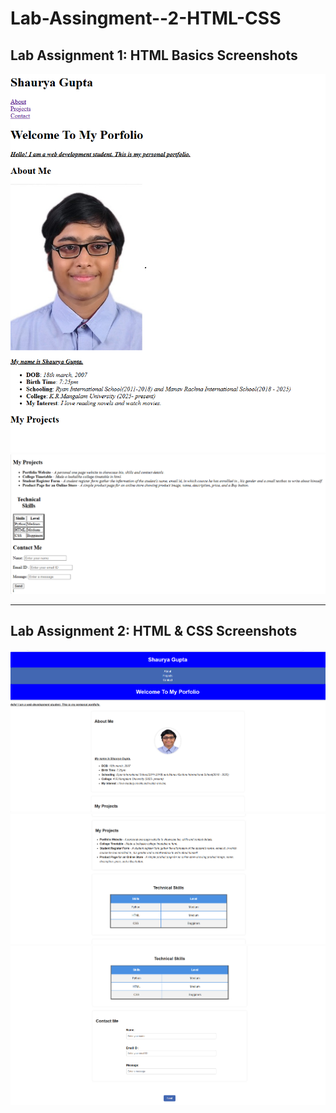 # Lab-Assingment--2-HTML-CSS


## Lab Assignment 1: HTML Basics Screenshots

<img src="lab 1.png" alt="Lab 1 Main Screenshot" width="600">

<img src="lab 11.png" alt="Lab 1 Second Screenshot" width="600">

---

## Lab Assignment 2: HTML & CSS Screenshots

<img src="lab2.png" alt="Lab 2 Main Screenshot" width="600">

<img src="lab22.png" alt="Lab 2 Second Screenshot" width="600">

<img src="lab222.png" alt="Lab 2 Third Screenshot" width="600">

